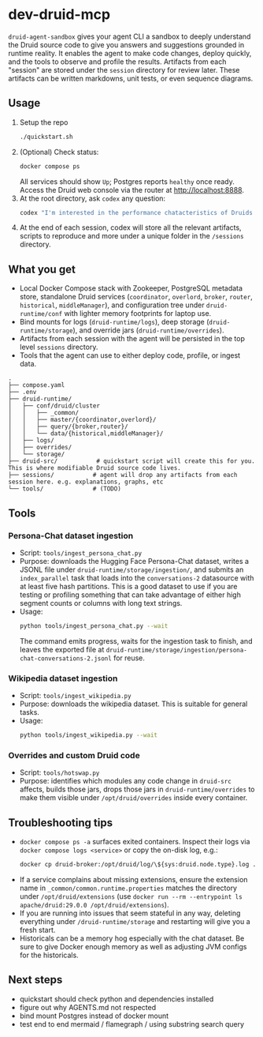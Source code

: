 # dev-druid-mcp

`druid-agent-sandbox` gives your agent CLI a sandbox to deeply understand the Druid source code to give you answers and suggestions grounded in runtime reality. It enables the agent to make code changes, deploy quickly, and the tools to observe and profile the results. Artifacts from each "session" are stored under the `session` directory for review later. These artifacts can be written markdowns, unit tests, or even sequence diagrams.

## Usage
1. Setup the repo
   ```bash
   ./quickstart.sh
   ```
2. (Optional) Check status:
   ```bash
   docker compose ps
   ```
   All services should show `Up`; Postgres reports `healthy` once ready.
   Access the Druid web console via the router at <http://localhost:8888>.
3. At the root directory, ask `codex` any question:
   ```bash
   codex "I'm interested in the performance chatacteristics of Druids contains_string text search filter. Profile this and tell me what are the most likely areas of improvement. you can use the 'utterances' column in the 'conversations-2' datasource. Before you begin please remember to read AGENTS.md for common workflows and tips to get your job done"
   ```
4. At the end of each session, codex will store all the relevant artifacts, scripts to reproduce and more under a unique folder in the `/sessions` directory.

## What you get
- Local Docker Compose stack with Zookeeper, PostgreSQL metadata store, standalone Druid services (`coordinator`, `overlord`, `broker`, `router`, `historical`, `middleManager`), and configuration tree under `druid-runtime/conf` with lighter memory footprints for laptop use.
- Bind mounts for logs (`druid-runtime/logs`), deep storage (`druid-runtime/storage`), and override jars (`druid-runtime/overrides`).
- Artifacts from each session with the agent will be persisted in the top level `sessions` directory.
- Tools that the agent can use to either deploy code, profile, or ingest data.
```
.
├── compose.yaml
├── .env
├── druid-runtime/
│   ├── conf/druid/cluster
│   │   ├── _common/
│   │   ├── master/{coordinator,overlord}/
│   │   ├── query/{broker,router}/
│   │   └── data/{historical,middleManager}/
│   ├── logs/
│   ├── overrides/
│   └── storage/
├── druid-src/           # quickstart script will create this for you. This is where modifiable Druid source code lives.
├── sessions/           # agent will drop any artifacts from each session here. e.g. explanations, graphs, etc
└── tools/              # (TODO)
```


## Tools

### Persona-Chat dataset ingestion
- Script: `tools/ingest_persona_chat.py`
- Purpose: downloads the Hugging Face Persona-Chat dataset, writes a JSONL file under `druid-runtime/storage/ingestion/`, and submits an `index_parallel` task that loads into the `conversations-2` datasource with at least five hash partitions. This is a good dataset to use if you are testing or profiling something that can take advantage of either high segment counts or columns with long text strings.
- Usage:
  ```bash
  python tools/ingest_persona_chat.py --wait
  ```
  The command emits progress, waits for the ingestion task to finish, and leaves the exported file at `druid-runtime/storage/ingestion/persona-chat-conversations-2.jsonl` for reuse.

### Wikipedia dataset ingestion
- Script: `tools/ingest_wikipedia.py`
- Purpose: downloads the wikipedia dataset. This is suitable for general tasks.
- Usage:
  ```bash
  python tools/ingest_wikipedia.py --wait
  ```

### Overrides and custom Druid code
- Script: `tools/hotswap.py`
- Purpose: identifies which modules any code change in `druid-src` affects, builds those jars, drops those jars in `druid-runtime/overrides` to make them visible under `/opt/druid/overrides` inside every container.

## Troubleshooting tips
- `docker compose ps -a` surfaces exited containers. Inspect their logs via `docker compose logs <service>` or copy the on-disk log, e.g.:
  ```bash
  docker cp druid-broker:/opt/druid/log/\${sys:druid.node.type}.log ./broker.log
  ```
- If a service complains about missing extensions, ensure the extension name in `_common/common.runtime.properties` matches the directory under `/opt/druid/extensions` (use `docker run --rm --entrypoint ls apache/druid:29.0.0 /opt/druid/extensions`).
- If you are running into issues that seem stateful in any way, deleting everything under `/druid-runtime/storage` and restarting will give you a fresh start.
- Historicals can be a memory hog especially with the chat dataset. Be sure to give Docker enough memory as well as adjusting JVM configs for the historicals.

## Next steps
- quickstart should check python and dependencies installed
- figure out why AGENTS.md not respected
- bind mount Postgres instead of docker mount
- test end to end mermaid / flamegraph / using substring search query
